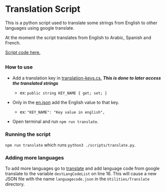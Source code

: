 # Translation Script

This is a python script used to translate some strings from English to other languages using google translate.

At the moment the script translates from English to Arabic, Spanish and French.

[Script code here.](../scripts/translate.py)

##

### How to use

- Add a translation key in [translation-keys.cs.](../src/Common/Utilities/Translation/translation-keys.cs) **_This is done to later access the translated strings_**

  - ex: `public string KEY_NAME { get; set; }`

- Only in the [en.json](../src/Common/Utilities/Translation/en.json) add the English value to that key.

  - ex: `"KEY_NAME": "Key value in english",`

- Open terminal and run `npm run translate`.

### Running the script

`npm run translate` which runs `python3 ./scripts/translate.py`.

### Adding more languages

To add more languages go to [translate](../scripts/translate.py) and add language code from google translate to the variable `destLangCodeList` on line 16. This will cause a new JSON file with the name `languagecode.json` in the `Utilities/Translate` directory.
